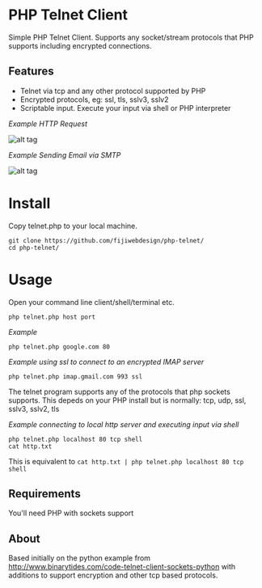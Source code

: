 PHP Telnet Client
==========

Simple PHP Telnet Client. Supports any socket/stream protocols that PHP supports including encrypted connections. 

Features
--------

* Telnet via tcp and any other protocol supported by PHP
* Encrypted protocols, eg: ssl, tls, sslv3, sslv2
* Scriptable input. Execute your input via shell or PHP interpreter

*Example HTTP Request*

![alt tag](http://g.recordit.co/cS1let15Y4.gif)

*Example Sending Email via SMTP*

![alt tag](http://g.recordit.co/hhEEKVUm0D.gif)

Install
=======

Copy telnet.php to your local machine.

```
git clone https://github.com/fijiwebdesign/php-telnet/
cd php-telnet/
```

Usage
=====

Open your command line client/shell/terminal etc. 

`php telnet.php host port`

*Example*

`php telnet.php google.com 80`

*Example using ssl to connect to an encrypted IMAP server*

`php telnet.php imap.gmail.com 993 ssl`

The telnet program supports any of the protocols that php sockets supports. This depeds on your PHP install but is normally:  tcp, udp, ssl, sslv3, sslv2, tls

*Example connecting to local http server and executing input via shell*

```
php telnet.php localhost 80 tcp shell
cat http.txt

```

This is equivalent to `cat http.txt | php telnet.php localhost 80 tcp shell`


Requirements
--------

You'll need PHP with sockets support

About
-----

Based initially on the python example from http://www.binarytides.com/code-telnet-client-sockets-python with additions to support encryption and other tcp based protocols. 
